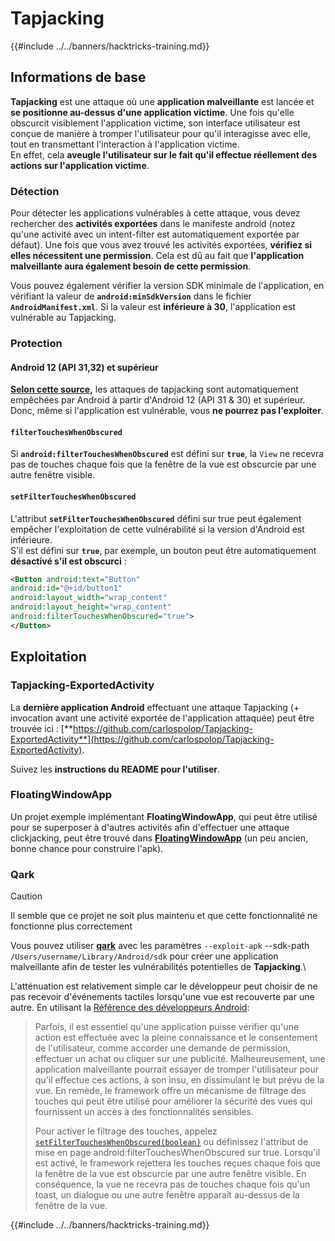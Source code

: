 # Tapjacking

{{#include ../../banners/hacktricks-training.md}}

## **Informations de base**

**Tapjacking** est une attaque où une **application malveillante** est lancée et **se positionne au-dessus d'une application victime**. Une fois qu'elle obscurcit visiblement l'application victime, son interface utilisateur est conçue de manière à tromper l'utilisateur pour qu'il interagisse avec elle, tout en transmettant l'interaction à l'application victime.\
En effet, cela **aveugle l'utilisateur sur le fait qu'il effectue réellement des actions sur l'application victime**.

### Détection

Pour détecter les applications vulnérables à cette attaque, vous devez rechercher des **activités exportées** dans le manifeste android (notez qu'une activité avec un intent-filter est automatiquement exportée par défaut). Une fois que vous avez trouvé les activités exportées, **vérifiez si elles nécessitent une permission**. Cela est dû au fait que **l'application malveillante aura également besoin de cette permission**.

Vous pouvez également vérifier la version SDK minimale de l'application, en vérifiant la valeur de **`android:minSdkVersion`** dans le fichier **`AndroidManifest.xml`**. Si la valeur est **inférieure à 30**, l'application est vulnérable au Tapjacking.

### Protection

#### Android 12 (API 31,32) et supérieur

[**Selon cette source**](https://www.geeksforgeeks.org/tapjacking-in-android/)**,** les attaques de tapjacking sont automatiquement empêchées par Android à partir d'Android 12 (API 31 & 30) et supérieur. Donc, même si l'application est vulnérable, vous **ne pourrez pas l'exploiter**.

#### `filterTouchesWhenObscured`

Si **`android:filterTouchesWhenObscured`** est défini sur **`true`**, la `View` ne recevra pas de touches chaque fois que la fenêtre de la vue est obscurcie par une autre fenêtre visible.

#### **`setFilterTouchesWhenObscured`**

L'attribut **`setFilterTouchesWhenObscured`** défini sur true peut également empêcher l'exploitation de cette vulnérabilité si la version d'Android est inférieure.\
S'il est défini sur **`true`**, par exemple, un bouton peut être automatiquement **désactivé s'il est obscurci** :
```xml
<Button android:text="Button"
android:id="@+id/button1"
android:layout_width="wrap_content"
android:layout_height="wrap_content"
android:filterTouchesWhenObscured="true">
</Button>
```
## Exploitation

### Tapjacking-ExportedActivity

La **dernière application Android** effectuant une attaque Tapjacking (+ invocation avant une activité exportée de l'application attaquée) peut être trouvée ici : [**https://github.com/carlospolop/Tapjacking-ExportedActivity**](https://github.com/carlospolop/Tapjacking-ExportedActivity).

Suivez les **instructions du README pour l'utiliser**.

### FloatingWindowApp

Un projet exemple implémentant **FloatingWindowApp**, qui peut être utilisé pour se superposer à d'autres activités afin d'effectuer une attaque clickjacking, peut être trouvé dans [**FloatingWindowApp**](https://github.com/aminography/FloatingWindowApp) (un peu ancien, bonne chance pour construire l'apk).

### Qark

> [!CAUTION]
> Il semble que ce projet ne soit plus maintenu et que cette fonctionnalité ne fonctionne plus correctement

Vous pouvez utiliser [**qark**](https://github.com/linkedin/qark) avec les paramètres `--exploit-apk` --sdk-path `/Users/username/Library/Android/sdk` pour créer une application malveillante afin de tester les vulnérabilités potentielles de **Tapjacking**.\

L'atténuation est relativement simple car le développeur peut choisir de ne pas recevoir d'événements tactiles lorsqu'une vue est recouverte par une autre. En utilisant la [Référence des développeurs Android](https://developer.android.com/reference/android/view/View#security):

> Parfois, il est essentiel qu'une application puisse vérifier qu'une action est effectuée avec la pleine connaissance et le consentement de l'utilisateur, comme accorder une demande de permission, effectuer un achat ou cliquer sur une publicité. Malheureusement, une application malveillante pourrait essayer de tromper l'utilisateur pour qu'il effectue ces actions, à son insu, en dissimulant le but prévu de la vue. En remède, le framework offre un mécanisme de filtrage des touches qui peut être utilisé pour améliorer la sécurité des vues qui fournissent un accès à des fonctionnalités sensibles.
>
> Pour activer le filtrage des touches, appelez [`setFilterTouchesWhenObscured(boolean)`](https://developer.android.com/reference/android/view/View#setFilterTouchesWhenObscured%28boolean%29) ou définissez l'attribut de mise en page android:filterTouchesWhenObscured sur true. Lorsqu'il est activé, le framework rejettera les touches reçues chaque fois que la fenêtre de la vue est obscurcie par une autre fenêtre visible. En conséquence, la vue ne recevra pas de touches chaque fois qu'un toast, un dialogue ou une autre fenêtre apparaît au-dessus de la fenêtre de la vue.


{{#include ../../banners/hacktricks-training.md}}
